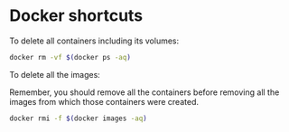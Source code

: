 # Docker shortcuts

To delete all containers including its volumes:

```bash
docker rm -vf $(docker ps -aq)
```

To delete all the images:

Remember, you should remove all the containers before removing all the images from which those containers were created.

```bash
docker rmi -f $(docker images -aq)
```
